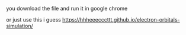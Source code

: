 you download the file and run it in google chrome

or just use this i guess 
https://hhheeecccttt.github.io/electron-orbitals-simulation/
